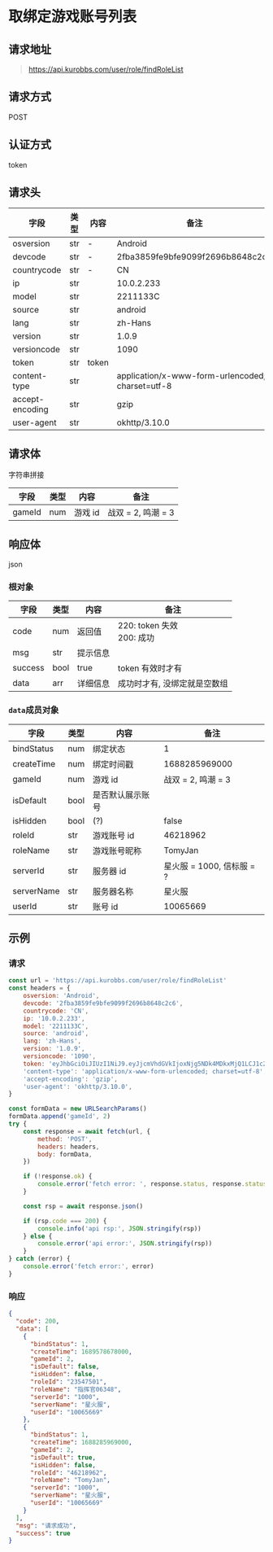 # 取绑定游戏账号列表

## 请求地址

> https://api.kurobbs.com/user/role/findRoleList

## 请求方式
POST

## 认证方式

token

## 请求头

| 字段            | 类型 | 内容  | 备注                                             |
| --------------- | ---- | ----- | ------------------------------------------------ |
| osversion       | str  | -     | Android                                          |
| devcode         | str  | -     | 2fba3859fe9bfe9099f2696b8648c2c6                 |
| countrycode     | str  | -     | CN                                               |
| ip              | str  |       | 10.0.2.233                                       |
| model           | str  |       | 2211133C                                         |
| source          | str  |       | android                                          |
| lang            | str  |       | zh-Hans                                          |
| version         | str  |       | 1.0.9                                            |
| versioncode     | str  |       | 1090                                             |
| token           | str  | token |                                                  |
| content-type    | str  |       | application/x-www-form-urlencoded; charset=utf-8 |
| accept-encoding | str  |       | gzip                                             |
| user-agent      | str  |       | okhttp/3.10.0                                    |

## 请求体

字符串拼接

| 字段   | 类型 | 内容    | 备注               |
| ------ | ---- | ------- | ------------------ |
| gameId | num  | 游戏 id | 战双 = 2, 鸣潮 = 3 |

## 响应体

json

### 根对象

| 字段    | 类型 | 内容     | 备注                           |
| ------- | ---- | -------- | ------------------------------ |
| code    | num  | 返回值   | 220: token 失效<br />200: 成功 |
| msg     | str  | 提示信息 |                                |
| success | bool | true     | token 有效时才有               |
| data    | arr  | 详细信息 | 成功时才有, 没绑定就是空数组   |

### `data`成员对象


| 字段      | 类型 | 内容         | 备注                                                         |
| --------- | ---- | ------------ | ------------------------------------------------------------ |
| bindStatus | num  | 绑定状态     | 1 |
| createTime | num | 绑定时间戳 | 1688285969000 |
| gameId | num | 游戏 id | 战双 = 2, 鸣潮 = 3 |
| isDefault | bool | 是否默认展示账号 |  |
| isHidden | bool | (?)  | false |
| roleId | str | 游戏账号 id | 46218962 |
| roleName | str | 游戏账号昵称 | TomyJan |
| serverId | str | 服务器 id | 星火服 = 1000, 信标服 = ? |
| serverName | str | 服务器名称 | 星火服 |
| userId | str | 账号 id | 10065669 |

## 示例

### 请求

```js
const url = 'https://api.kurobbs.com/user/role/findRoleList'
const headers = {
    osversion: 'Android',
    devcode: '2fba3859fe9bfe9099f2696b8648c2c6',
    countrycode: 'CN',
    ip: '10.0.2.233',
    model: '2211133C',
    source: 'android',
    lang: 'zh-Hans',
    version: '1.0.9',
    versioncode: '1090',
    token: 'eyJhbGciOiJIUzI1NiJ9.eyJjcmVhdGVkIjoxNjg5NDk4MDkxMjQ1LCJ1c2VySWQiOjEwMDY1NjY5fQ.AAAA_AAAAAAAAAAAAAAAAAAAAAAAAAAA-AAAAAAAAAA',
    'content-type': 'application/x-www-form-urlencoded; charset=utf-8',
    'accept-encoding': 'gzip',
    'user-agent': 'okhttp/3.10.0',
}

const formData = new URLSearchParams()
formData.append('gameId', 2)
try {
    const response = await fetch(url, {
        method: 'POST',
        headers: headers,
        body: formData,
    })

    if (!response.ok) {
        console.error('fetch error: ', response.status, response.statusText)
    }

    const rsp = await response.json()

    if (rsp.code === 200) {
        console.info('api rsp:', JSON.stringify(rsp))
    } else {
        console.error('api error:', JSON.stringify(rsp))
    }
} catch (error) {
    console.error('fetch error:', error)
}
```

### 响应

```json
{
  "code": 200,
  "data": [
    {
      "bindStatus": 1,
      "createTime": 1689578678000,
      "gameId": 2,
      "isDefault": false,
      "isHidden": false,
      "roleId": "23547501",
      "roleName": "指挥官06348",
      "serverId": "1000",
      "serverName": "星火服",
      "userId": "10065669"
    },
    {
      "bindStatus": 1,
      "createTime": 1688285969000,
      "gameId": 2,
      "isDefault": true,
      "isHidden": false,
      "roleId": "46218962",
      "roleName": "TomyJan",
      "serverId": "1000",
      "serverName": "星火服",
      "userId": "10065669"
    }
  ],
  "msg": "请求成功",
  "success": true
}
```

